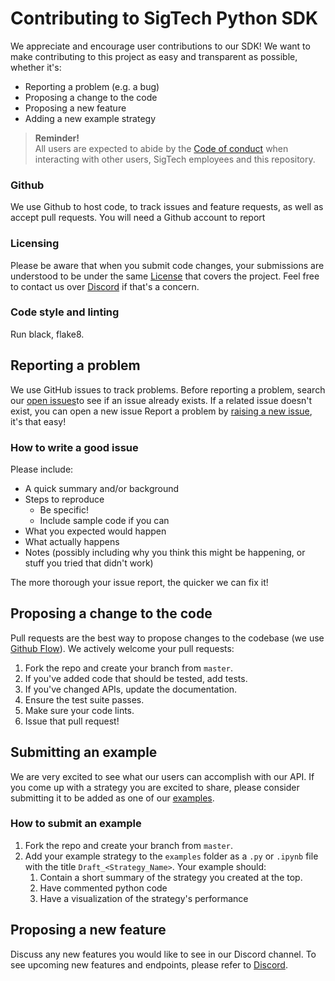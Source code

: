 # Contributing to SigTech Python SDK
We appreciate and encourage user contributions to our SDK! We want to make contributing to this project as easy and transparent as possible, whether it's:

- Reporting a problem (e.g. a bug)
- Proposing a change to the code 
- Proposing a new feature
- Adding a new example strategy

>**Reminder!**\
>All users are expected to abide by the [Code of conduct](https://github.com/SIGTechnologies/sigtech-python/blob/master/CODE_OF_CONDUCT.md) when interacting with other users, SigTech employees and this repository.

### Github
We use Github to host code, to track issues and feature requests, as well as accept pull requests. You will need a Github account to report
### Licensing
Please be aware that when you submit code changes, your submissions are understood to be under the same [License](https://github.com/SIGTechnologies/sigtech-python/blob/master/LICENSE) that covers the project. Feel free to contact us over [Discord](https://discord.gg/XcVJDYV4k7) if that's a concern.

### Code style and linting
Run black, flake8.

## Reporting a problem
We use GitHub issues to track problems. Before reporting a problem, search our [open issues](https://github.com/SIGTechnologies/sigtech-python/issues/)to see if an issue already exists. If a related issue doesn't exist, you can open a new issue Report a problem by [raising a new issue](https://github.com/SIGTechnologies/sigtech-python/issues/new), it's that easy!

### How to write a good issue
Please include:
- A quick summary and/or background
- Steps to reproduce
  - Be specific!
  - Include sample code if you can
- What you expected would happen
- What actually happens
- Notes (possibly including why you think this might be happening, or stuff you tried that didn't work)

The more thorough your issue report, the quicker we can fix it!

## Proposing a change to the code 
Pull requests are the best way to propose changes to the codebase (we use [Github Flow](https://guides.github.com/introduction/flow/index.html)). We actively welcome your pull requests:

1. Fork the repo and create your branch from `master`.
2. If you've added code that should be tested, add tests.
3. If you've changed APIs, update the documentation.
4. Ensure the test suite passes.
5. Make sure your code lints.
6. Issue that pull request!

## Submitting an example
We are very excited to see what our users can accomplish with our API. If you come up with a strategy you are excited to share, please consider submitting it to be added as one of our [examples](https://github.com/SIGTechnologies/sigtech-python/tree/master/examples).

### How to submit an example
1. Fork the repo and create your branch from `master`.
1. Add your example strategy to the `examples` folder as a `.py` or `.ipynb` file with the title `Draft_<Strategy_Name>`. Your example should:
    1. Contain a short summary of the strategy you created at the top.
    1. Have commented python code
    1. Have a visualization of the strategy's performance 

## Proposing a new feature
Discuss any new features you would like to see in our Discord channel. To see upcoming new features and endpoints, please refer to [Discord](https://discord.gg/XcVJDYV4k7).
